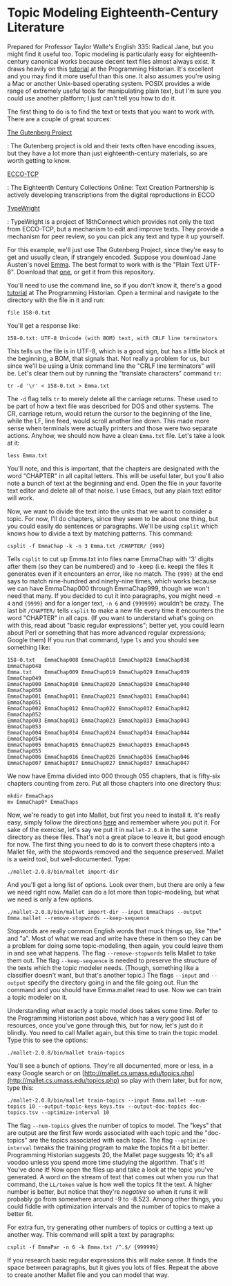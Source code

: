 # Topic Modeling Eighteenth-Century Literature

Prepared for Professor Taylor Walle's English 335: Radical Jane, but
you might find it useful too.  Topic modeling is particularly easy for
eighteenth-century canonical works because decent text files almost
always exist.  It draws heavily on
this
[tutorial](http://programminghistorian.org/lessons/topic-modeling-and-mallet) at
the Programming Historian.  It's excellent and you may find it more
useful than this one.  It also assumes you're using a Mac or another
Unix-based operating system.  POSIX provides a wide range of extremely
useful tools for manipulating plain text, but I'm sure you could use
another platform; I just can't tell you how to do it.

The first thing to do is to find the text or texts that
you want to work with.  There are a couple of great sources:

[The Gutenberg Project](http://www.gutenberg.org)

: The Gutenberg project is old and their texts often have encoding
issues, but they have a lot more than just eighteenth-century
materials, so are worth getting to know.

[ECCO-TCP](http://quod.lib.umich.edu/e/ecco/)

: The Eighteenth Century Collections Online: Text Creation Partnership
is actively developing transcriptions from the digital reproductions
in ECCO

[TypeWright](http://www.18thconnect.org/typewright/documents)

: TypeWright is a project of 18thConnect which provides not only the
text from ECCO-TCP, but a mechanism to edit and improve texts.
They provide a mechanism for peer review, so you can pick any text and
type it up yourself.

For this example, we'll just use The Gutenberg Project, since they're
easy to get and usually clean, if strangely encoded.  Suppose you
download Jane Austen's
novel [Emma](http://www.gutenberg.org/ebooks/158).  The best format to
work with is the "Plain Text UTF-8".
Download that [one](http://www.gutenberg.org/files/158/158-0.txt), or
get it from this repository.

You'll need to use the command line, so if you don't know it, there's
a good
[tutorial](http://programminghistorian.org/lessons/intro-to-bash) at
The Programming Historian.  Open a terminal and navigate to the
directory with the file in it and run:

    file 158-0.txt

You'll get a response like:

    158-0.txt: UTF-8 Unicode (with BOM) text, with CRLF line terminators

This tells us the file is in UTF-8, which is a good sign, but has
a little block at the beginning, a BOM, that signals that.  Not really
a problem for us, but since we'll be using a Unix command line the
"CRLF line terminators" will be.  Let's clear them out by running the
"translate characters" command `tr`:

    tr -d '\r' < 158-0.txt > Emma.txt

The `-d` flag tells `tr` to merely delete all the carriage returns.
These used to be part of how a text file was described for DOS and
other systems.  The CR, carriage return, would return the cursor to
the beginning of the line, while the LF, line feed, would scroll
another line down.  This made more sense when terminals were actually
printers and those were two separate actions.  Anyhow, we should now
have a clean `Emma.txt` file.  Let's take a look at it:

    less Emma.txt

You'll note, and this is important, that the chapters are designated
with the word "CHAPTER" in all capital letters.  This will be useful
later, but you'll also note a bunch of text at the beginning and end.
Open the file in your favorite text editor and delete all of
that noise.  I use Emacs, but any plain text editor will work.

Now, we want to divide the text into the units that we want to
consider a topic.  For now, I'll do chapters, since they seem to be
about one thing, but you could easily do sentences or paragraphs.
We'll be using `csplit` which knows how to divide a text by
matching patterns.  This command:

    csplit -f EmmaChap -k -n 3 Emma.txt /CHAPTER/ {999}

Tells `csplit` to cut up Emma.txt into files name EmmaChap with '3'
digits after them (so they can be numbered) and to `-k`eep (i.e. keep)
the files it generates even if it encounters an error, like no match.
The `{999}` at the end says to match nine-hundred and ninety-nine
times, which works because we can have EmmaChap000 through
EmmaChap999, though we won't need that many.  If you decided to cut it
into paragraphs, you might need `-n 4` and `{9999}` and for a longer
text, `-n 6` and `{999999}` wouldn't be crazy.  The last bit
`/CHAPTER/` tells `csplit` to make a new file every time it encounters
the word "CHAPTER" in all caps.  (If you want to understand what's
going on with this, read about "basic regular expressions"; better
yet, you could learn about Perl or something that has more advanced
regular expressions; Google them)  If you run that command, type `ls`
and you should see something like:

    158-0.txt   EmmaChap008 EmmaChap018 EmmaChap028 EmmaChap038 EmmaChap048
    Emma.txt    EmmaChap009 EmmaChap019 EmmaChap029 EmmaChap039 EmmaChap049
    EmmaChap000 EmmaChap010 EmmaChap020 EmmaChap030 EmmaChap040 EmmaChap050
    EmmaChap001 EmmaChap011 EmmaChap021 EmmaChap031 EmmaChap041 EmmaChap051
    EmmaChap002 EmmaChap012 EmmaChap022 EmmaChap032 EmmaChap042 EmmaChap052
    EmmaChap003 EmmaChap013 EmmaChap023 EmmaChap033 EmmaChap043 EmmaChap053
    EmmaChap004 EmmaChap014 EmmaChap024 EmmaChap034 EmmaChap044 EmmaChap054
    EmmaChap005 EmmaChap015 EmmaChap025 EmmaChap035 EmmaChap045 EmmaChap055
    EmmaChap006 EmmaChap016 EmmaChap026 EmmaChap036 EmmaChap046
    EmmaChap007 EmmaChap017 EmmaChap027 EmmaChap037 EmmaChap047

We now have Emma divided into 000 through 055 chapters, that is
fifty-six chapters counting from zero.  Put all those chapters into
one directory thus:

    mkdir EmmaChaps
    mv EmmaChap0* EmmaChaps

Now, we're ready to get into Mallet, but first you need to
install it.  It's really easy, simply follow the
directions [here](http://mallet.cs.umass.edu/download.php) and
remember where you put it.  For sake of the exercise, let's say we put
it in `mallet-2.0.8` in the same directory as these files.  That's not
a great place to leave it, but good enough for now.  The first thing
you need to do is to convert these chapters into a Mallet file, with
the stopwords removed and the sequence preserved.  Mallet is a weird
tool, but well-documented.  Type:

    ./mallet-2.0.8/bin/mallet import-dir

And you'll get a long list of options.  Look over them, but there are
only a few we need right now.  Mallet can do a lot more than
topic-modeling, but what we need is only a few options.

    ./mallet-2.0.8/bin/mallet import-dir --input EmmaChaps --output Emma.mallet --remove-stopwords --keep-sequence

Stopwords are really common English words that muck things up, like
"the" and "a".  Most of what we read and write have these in them so
they can be a problem for doing some topic-modeling, then again, you
could leave them in and see what happens.  The flag
`--remove-stopwords` tells Mallet to take them out.  The flag
`--keep-sequence` is needed to preserve the structure of the texts
which the topic modeler needs.  (Though, something like a classifier
doesn't want, but that's another topic.)  The flags `--input` and
`--output` specify the directory going in and the file going out.
Run the command and you should have Emma.mallet read to use.  Now we
can train a topic modeler on it.

Understanding *what* exactly a topic model does takes some time.
Refer to the Programming Historian post above, which has a very good
list of resources, once you've gone through this, but for now, let's
just do it blindly.  You need to call Mallet again, but this time to
train the topic model.  Type this to see the options:

    ./mallet-2.0.8/bin/mallet train-topics

You'll see a bunch of options.  They're all documented, more or less,
in a easy Google search or
on
[http://mallet.cs.umass.edu/topics.php](http://mallet.cs.umass.edu/topics.php) so
play with them later, but for now, type this:

    ./mallet-2.0.8/bin/mallet train-topics --input Emma.mallet --num-topics 10 --output-topic-keys keys.tsv --output-doc-topics doc-topics.tsv --optimize-interval 10

The flag `--num-topics` gives the number of topics to model.  The "keys" that are output are the first few words associated with each topic and the "doc-topics" are the topics associated with each topic.  The flag `--optimize-interval` tweaks the training program to make the topics fit a bit better.  Programming Historian suggests 20, the Mallet page suggests 10; it's all voodoo unless you spend more time studying the algorithm.  That's it!  You've done it!  Now open the files up and take a look at the topic you've generated.  A word on the stream of text that comes out when you run that command, the `LL/token` value is how well the topics fit the text.  A higher number is better, but notice that they're *negative* so when it runs it will probably go from somewhere around -9 to -8.523.  Among other things, you could fiddle with optimization intervals and the number of topics to make a better fit.

For extra fun, try generating other numbers of topics or cutting
a text up another way.  This command will split a text by paragraphs:

    csplit -f EmmaPar -n 6 -k Emma.txt /^.$/ {999999}

If you research basic regular expressions this will make sense.
It finds the space between paragraphs, but it gives you lots
of files.  Repeat the above to create another Mallet file and you can
model that way.
